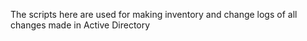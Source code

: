 The scripts here are used for making inventory and change logs of all changes made in Active Directory
